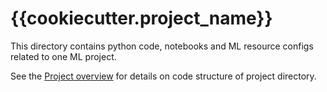 # {{cookiecutter.project_name}}

This directory contains python code, notebooks and ML resource configs related to one ML project.

See the [Project overview](../docs/project-overview.md) for details on code structure of project directory.